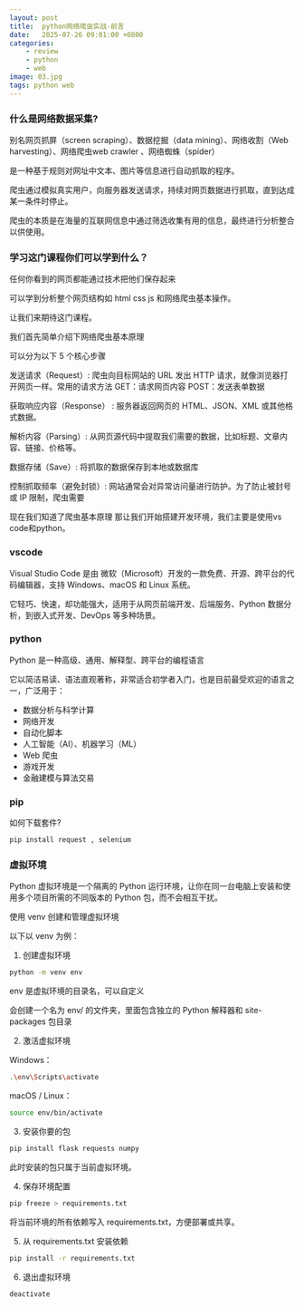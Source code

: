 ```yaml
---
layout: post
title:  python网络爬虫实战-前言
date:   2025-07-26 09:01:00 +0800
categories: 
    - review
    - python
    - web
image: 03.jpg
tags: python web
---
```


<!-- 大家好，我是python网络爬虫这门课程的主要讲师geo， -->

### 什么是网络数据采集?

别名网页抓屏（screen scraping）、数据挖掘（data mining）、网络收割（Web harvesting）、网络爬虫web crawler 、网络蜘蛛（spider）

是一种基于规则对网址中文本、图片等信息进行自动抓取的程序。 

爬虫通过模拟真实用户，向服务器发送请求，持续对网页数据进行抓取，直到达成某一条件时停止。

爬虫的本质是在海量的互联网信息中通过筛选收集有用的信息，最终进行分析整合以供使用。

### 学习这门课程你们可以学到什么？

任何你看到的网页都能通过技术把他们保存起来 

可以学到分析整个网页结构如 html css js 和网络爬虫基本操作。

让我们来期待这门课程。

我们首先简单介绍下网络爬虫基本原理

可以分为以下 5 个核心步骤

发送请求（Request）: 爬虫向目标网站的 URL 发出 HTTP 请求，就像浏览器打开网页一样。常用的请求方法 GET：请求网页内容 POST：发送表单数据

获取响应内容（Response） : 服务器返回网页的 HTML、JSON、XML 或其他格式数据。

解析内容（Parsing）: 从网页源代码中提取我们需要的数据，比如标题、文章内容、链接、价格等。

数据存储（Save）: 将抓取的数据保存到本地或数据库

控制抓取频率（避免封锁）: 网站通常会对异常访问量进行防护。为了防止被封号或 IP 限制，爬虫需要

现在我们知道了爬虫基本原理
那让我们开始搭建开发环境，我们主要是使用vs code和python。

### vscode

Visual Studio Code 是由 微软（Microsoft）开发的一款免费、开源、跨平台的代码编辑器，支持 Windows、macOS 和 Linux 系统。

它轻巧、快速，却功能强大，适用于从网页前端开发、后端服务、Python 数据分析，到嵌入式开发、DevOps 等多种场景。

### python

Python 是一种高级、通用、解释型、跨平台的编程语言

它以简洁易读、语法直观著称，非常适合初学者入门，也是目前最受欢迎的语言之一，广泛用于：

- 数据分析与科学计算
- 网络开发
- 自动化脚本
- 人工智能（AI）、机器学习（ML）
- Web 爬虫
- 游戏开发
- 金融建模与算法交易

### pip

如何下载套件?

```bash
pip install request , selenium 
```

### 虚拟环境

Python 虚拟环境是一个隔离的 Python 运行环境，让你在同一台电脑上安装和使用多个项目所需的不同版本的 Python 包，而不会相互干扰。

使用 venv 创建和管理虚拟环境

以下以 venv 为例：

1. 创建虚拟环境

```bash
python -m venv env
```

env 是虚拟环境的目录名，可以自定义

会创建一个名为 env/ 的文件夹，里面包含独立的 Python 解释器和 site-packages 包目录


2. 激活虚拟环境

Windows：

```bash
.\env\Scripts\activate
```

macOS / Linux：

```bash
source env/bin/activate
```

3. 安装你要的包

```bash
pip install flask requests numpy
```

此时安装的包只属于当前虚拟环境。

4. 保存环境配置

```bash
pip freeze > requirements.txt
```

将当前环境的所有依赖写入 requirements.txt，方便部署或共享。

5. 从 requirements.txt 安装依赖

```bash
pip install -r requirements.txt
```

6. 退出虚拟环境

```bash
deactivate
```